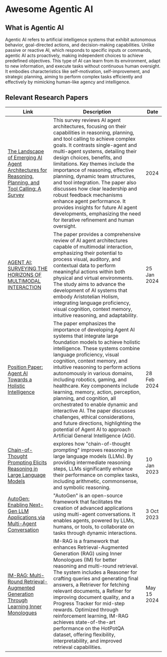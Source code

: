 # Awesome Agentic AI

## What is Agentic AI

Agentic AI refers to artificial intelligence systems that exhibit autonomous behavior, goal-directed actions, and decision-making capabilities. Unlike passive or reactive AI, which responds to specific inputs or commands, agentic AI acts proactively, making independent choices to achieve predefined objectives. This type of AI can learn from its environment, adapt to new information, and execute tasks without continuous human oversight. It embodies characteristics like self-motivation, self-improvement, and strategic planning, aiming to perform complex tasks efficiently and effectively by mimicking human-like agency and intelligence.


## Relevant Research Papers

| Link | Description | Date |
|------|-------------|------|
| [The Landscape of Emerging AI Agent Architectures for Reasoning, Planning, and Tool Calling: A Survey](https://arxiv.org/html/2404.11584v1) | This survey reviews AI agent architectures, focusing on their capabilities in reasoning, planning, and tool calling to achieve complex goals. It contrasts single-agent and multi-agent systems, detailing their design choices, benefits, and limitations. Key themes include the importance of reasoning, effective planning, dynamic team structures, and tool integration. The paper also discusses how clear leadership and robust feedback mechanisms enhance agent performance. It provides insights for future AI agent developments, emphasizing the need for iterative refinement and human oversight. | 2024 |
| [AGENT AI: SURVEYING THE HORIZONS OF MULTIMODAL INTERACTION](https://arxiv.org/pdf/2401.03568) | The paper provides a comprehensive review of AI agent architectures capable of multimodal interaction, emphasizing their potential to process visual, auditory, and contextual data to perform meaningful actions within both physical and virtual environments. The study aims to advance the development of AI systems that embody Aristotelian Holism, integrating language proficiency, visual cognition, context memory, intuitive reasoning, and adaptability. | 25 Jan 2024 |
| [Position Paper: Agent AI Towards a Holistic Intelligence](https://arxiv.org/html/2403.00833v1) | The paper emphasizes the importance of developing Agent AI systems that integrate large foundation models to achieve holistic intelligence. These systems combine language proficiency, visual cognition, context memory, and intuitive reasoning to perform actions autonomously in various domains, including robotics, gaming, and healthcare. Key components include learning, memory, action, perception, planning, and cognition, all orchestrated to enable dynamic and interactive AI. The paper discusses challenges, ethical considerations, and future directions, highlighting the potential of Agent AI to approach Artificial General Intelligence (AGI). | 28 Feb 2024 |
| [Chain-of-Thought Prompting Elicits Reasoning in Large Language Models](https://arxiv.org/pdf/2201.11903) | explores how "chain-of-thought prompting" improves reasoning in large language models (LLMs). By providing intermediate reasoning steps, LLMs significantly enhance their performance on complex tasks, including arithmetic, commonsense, and symbolic reasoning. | 10 Jan 2023 |
| [AutoGen: Enabling Next-Gen LLM Applications via Multi-Agent Conversation](https://arxiv.org/pdf/2308.08155) | "AutoGen" is an open-source framework that facilitates the creation of advanced applications using multi-agent conversations. It enables agents, powered by LLMs, humans, or tools, to collaborate on tasks through dynamic interactions. | 3 Oct 2023 |
| [IM-RAG: Multi-Round Retrieval-Augmented Generation Through Learning Inner Monologues](https://arxiv.org/abs/2405.13021) | IM-RAG is a framework that enhances Retrieval-Augmented Generation (RAG) using Inner Monologues (IM) for better reasoning and multi-round retrieval. The system includes a Reasoner for crafting queries and generating final answers, a Retriever for fetching relevant documents, a Refiner for improving document quality, and a Progress Tracker for mid-step rewards. Optimized through reinforcement learning, IM-RAG achieves state-of-the-art performance on the HotPotQA dataset, offering flexibility, interpretability, and improved retrieval capabilities.| May 15 2024 |
